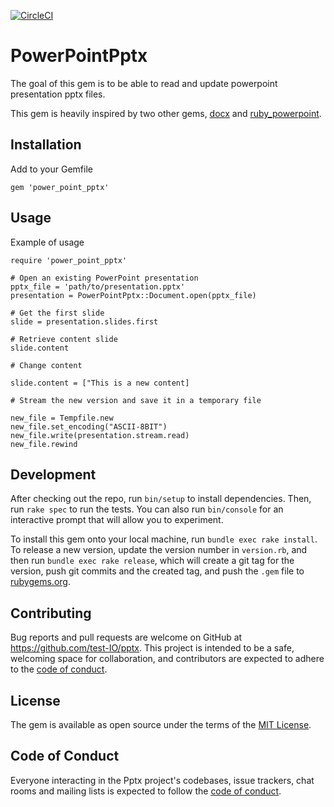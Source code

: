 [![CircleCI](https://dl.circleci.com/status-badge/img/gh/test-IO/pptx/tree/main.svg?style=svg)](https://dl.circleci.com/status-badge/redirect/gh/test-IO/pptx/tree/main)

# PowerPointPptx

The goal of this gem is to be able to read and update powerpoint presentation pptx files.

This gem is heavily inspired by two other gems, [docx](https://github.com/ruby-docx/docx) and [ruby_powerpoint](https://github.com/pythonicrubyist/ruby_powerpoint).


## Installation

Add to your Gemfile
```
gem 'power_point_pptx'
```



## Usage

Example of usage

```
require 'power_point_pptx'

# Open an existing PowerPoint presentation
pptx_file = 'path/to/presentation.pptx'
presentation = PowerPointPptx::Document.open(pptx_file)

# Get the first slide
slide = presentation.slides.first

# Retrieve content slide
slide.content

# Change content

slide.content = ["This is a new content]

# Stream the new version and save it in a temporary file

new_file = Tempfile.new
new_file.set_encoding("ASCII-8BIT")
new_file.write(presentation.stream.read)
new_file.rewind
```

## Development

After checking out the repo, run `bin/setup` to install dependencies. Then, run `rake spec` to run the tests. You can also run `bin/console` for an interactive prompt that will allow you to experiment.

To install this gem onto your local machine, run `bundle exec rake install`. To release a new version, update the version number in `version.rb`, and then run `bundle exec rake release`, which will create a git tag for the version, push git commits and the created tag, and push the `.gem` file to [rubygems.org](https://rubygems.org).

## Contributing

Bug reports and pull requests are welcome on GitHub at https://github.com/test-IO/pptx. This project is intended to be a safe, welcoming space for collaboration, and contributors are expected to adhere to the [code of conduct](https://github.com/test-IO/pptx/blob/master/CODE_OF_CONDUCT.md).

## License

The gem is available as open source under the terms of the [MIT License](https://opensource.org/licenses/MIT).

## Code of Conduct

Everyone interacting in the Pptx project's codebases, issue trackers, chat rooms and mailing lists is expected to follow the [code of conduct](https://github.com/test-IO/pptx/blob/master/CODE_OF_CONDUCT.md).
